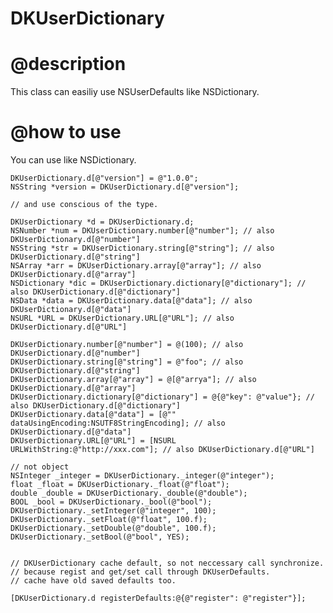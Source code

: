 DKUserDictionary
================

# @description

This class can easiliy use NSUserDefaults like NSDictionary.



# @how to use

You can use like NSDictionary.

    DKUserDictionary.d[@"version"] = @"1.0.0";
    NSString *version = DKUserDictionary.d[@"version"];

    // and use conscious of the type. 

    DKUserDictionary *d = DKUserDictionary.d;
    NSNumber *num = DKUserDictionary.number[@"number"]; // also DKUserDictionary.d[@"number"]
    NSString *str = DKUserDictionary.string[@"string"]; // also DKUserDictionary.d[@"string"]
    NSArray *arr = DKUserDictionary.array[@"array"]; // also DKUserDictionary.d[@"array"]
    NSDictionary *dic = DKUserDictionary.dictionary[@"dictionary"]; // also DKUserDictionary.d[@"dictionary"]
    NSData *data = DKUserDictionary.data[@"data"]; // also DKUserDictionary.d[@"data"]
    NSURL *URL = DKUserDictionary.URL[@"URL"]; // also DKUserDictionary.d[@"URL"]

    DKUserDictionary.number[@"number"] = @(100); // also DKUserDictionary.d[@"number"]
    DKUserDictionary.string[@"string"] = @"foo"; // also DKUserDictionary.d[@"string"]
    DKUserDictionary.array[@"array"] = @[@"arrya"]; // also DKUserDictionary.d[@"array"]
    DKUserDictionary.dictionary[@"dictionary"] = @{@"key": @"value"}; // also DKUserDictionary.d[@"dictionary"]
    DKUserDictionary.data[@"data"] = [@"" dataUsingEncoding:NSUTF8StringEncoding]; // also DKUserDictionary.d[@"data"]
    DKUserDictionary.URL[@"URL"] = [NSURL URLWithString:@"http://xxx.com"]; // also DKUserDictionary.d[@"URL"]
    
    // not object
    NSInteger _integer = DKUserDictionary._integer(@"integer");
    float _float = DKUserDictionary._float(@"float");
    double _double = DKUserDictionary._double(@"double");
    BOOL _bool = DKUserDictionary._bool(@"bool");
    DKUserDictionary._setInteger(@"integer", 100);
    DKUserDictionary._setFloat(@"float", 100.f);
    DKUserDictionary._setDouble(@"double", 100.f);
    DKUserDictionary._setBool(@"bool", YES);
    
    
    // DKUserDictionary cache default, so not neccessary call synchronize.
    // because regist and get/set call through DKUserDefaults.
    // cache have old saved defaults too.
    
    [DKUserDictionary.d registerDefaults:@{@"register": @"register"}];

